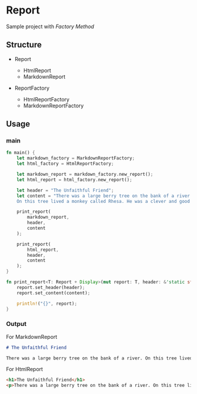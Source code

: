 # Report

Sample project with *Factory Method*

## Structure

- Report
  - HtmlReport
  - MarkdownReport

- ReportFactory
  - HtmlReportFactory
  - MarkdownReportFactory

## Usage

### main

```rust
fn main() {
    let markdown_factory = MarkdownReportFactory;
    let html_factory = HtmlReportFactory;

    let markdown_report = markdown_factory.new_report();
    let html_report = html_factory.new_report();

    let header = "The Unfaithful Friend";
    let content = "There was a large berry tree on the bank of a river. \
    On this tree lived a monkey called Rhesa. He was a clever and good hearted monkey...";

    print_report(
        markdown_report,
        header,
        content
    );

    print_report(
        html_report,
        header,
        content
    );
}

fn print_report<T: Report + Display>(mut report: T, header: &'static str, content: &'static str) {
    report.set_header(header);
    report.set_content(content);

    println!("{}", report);
}
```

### Output

For MarkdownReport

```markdown
# The Unfaithful Friend

There was a large berry tree on the bank of a river. On this tree lived a monkey called Rhesa. He was a clever and good hearted monkey...
```

For HtmlReport

```html
<h1>The Unfaithful Friend</h1>
<p>There was a large berry tree on the bank of a river. On this tree lived a monkey called Rhesa. He was a clever and good hearted monkey...</p>
```
